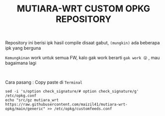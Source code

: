 <h1 align="center">
  MUTIARA-WRT CUSTOM OPKG REPOSITORY
</h1>

</br>

Repository ini berisi ipk hasil compile disaat gabut, `(mungkin)` ada beberapa ipk yang berguna

`Kemungkinan` work untuk semua FW, kalo gak work berarti `gak work 😜` , mau bagaimana lagi

</br>

Cara pasang : Copy paste di `Terminal`

```
sed -i 's/option check_signature/# option check_signature/g' /etc/opkg.conf
echo "src/gz mutiara_wrt https://raw.githubusercontent.com/maizil41/mutiara-wrt-opkg/main/generic" >> /etc/opkg/customfeeds.conf
```
